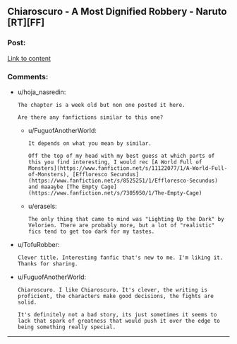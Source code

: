 ## Chiaroscuro - A Most Dignified Robbery - Naruto [RT][FF]

### Post:

[Link to content](https://www.fanfiction.net/s/11267384/19/Chiaroscuro)

### Comments:

- u/hoja_nasredin:
  ```
  The chapter is a week old but non one posted it here.

  Are there any fanfictions similar to this one?
  ```

  - u/FuguofAnotherWorld:
    ```
    It depends on what you mean by similar. 

    Off the top of my head with my best guess at which parts of this you find interesting, I would rec [A World Full of Monsters](https://www.fanfiction.net/s/11122077/1/A-World-Full-of-Monsters), [Effloresco Secundus](https://www.fanfiction.net/s/8525251/1/Effloresco-Secundus) and maaaybe [The Empty Cage](https://www.fanfiction.net/s/7305950/1/The-Empty-Cage)
    ```

  - u/erasels:
    ```
    The only thing that came to mind was "Lighting Up the Dark" by	Velorien. There are probably more, but a lot of "realistic" fics tend to get too dark for my tastes.
    ```

- u/TofuRobber:
  ```
  Clever title. Interesting fanfic that's new to me. I'm liking it. Thanks for sharing.
  ```

- u/FuguofAnotherWorld:
  ```
  Chiaroscuro. I like Chiaroscuro. It's clever, the writing is proficient, the characters make good decisions, the fights are solid.

  It's definitely not a bad story, its just sometimes it seems to lack that spark of greatness that would push it over the edge to being something really special.
  ```

---

